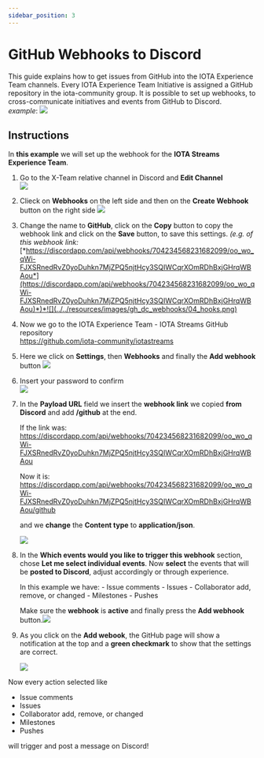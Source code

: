 ```yaml
---
sidebar_position: 3
---
```


# GitHub Webhooks to Discord

This guide explains how to get issues from GitHub into the IOTA Experience Team channels.
Every IOTA Experience Team Initiative is assigned a GitHub repository in the iota-community group. It is possible to set up webhooks, to cross-communicate initiatives and events from GitHub to Discord.  
*example*:
![](../../resources/images/gh_dc_webhooks/01_example.png)

## Instructions

In **this example** we will set up the webhook for the **IOTA Streams Experience Team**.

1. Go to the X-Team relative channel in Discord and **Edit Channel**  
   ![](../../resources/images/gh_dc_webhooks/02_channels.png)

2. Clieck on **Webhooks** on the left side and then on the **Create Webhook** button on the right side
   ![](../../resources/images/gh_dc_webhooks/03_hooks.png)

3. Change the name to **GitHub**, click on the **Copy** button to copy the webhook link and click on the **Save** button, to save this settings. *(e.g. of this webhook link:* [*https://discordapp.com/api/webhooks/704234568231682099/oo_wo_qWi-FJXSRnedRvZ0yoDuhkn7MjZPQ5njtHcy3SQIWCqrXOmRDhBxjGHrqWBAou*](https://discordapp.com/api/webhooks/704234568231682099/oo_wo_qWi-FJXSRnedRvZ0yoDuhkn7MjZPQ5njtHcy3SQIWCqrXOmRDhBxjGHrqWBAou)*)*![](../../resources/images/gh_dc_webhooks/04_hooks.png)

4. Now we go to the IOTA Experience Team - IOTA Streams GitHub repository  
   https://github.com/iota-community/iotastreams 

5. Here we click on **Settings**, then **Webhooks** and finally the **Add webhook** button
   ![](../../resources/images/gh_dc_webhooks/05_github.png)

6. Insert your password to confirm  
   ![](../../resources/images/gh_dc_webhooks/06_gh_login.png)

7. In the **Payload URL** field we insert the **webhook link** we copied **from Discord** and add **/github** at the end.

   If the link was:
   https://discordapp.com/api/webhooks/704234568231682099/oo_wo_qWi-FJXSRnedRvZ0yoDuhkn7MjZPQ5njtHcy3SQIWCqrXOmRDhBxjGHrqWBAou  
   
   Now it is:
   https://discordapp.com/api/webhooks/704234568231682099/oo_wo_qWi-FJXSRnedRvZ0yoDuhkn7MjZPQ5njtHcy3SQIWCqrXOmRDhBxjGHrqWBAou/github

   and we **change** the **Content type** to **application/json**.

   ![](../../resources/images/gh_dc_webhooks/07_gh_settings.png)

8. In the **Which events would you like to trigger this webhook** section, chose **Let me select individual events**.
   Now **select** the events that will be **posted to Discord**, adjust accordingly or through experience.

   In this example we have:
   \- Issue comments
   \- Issues
   \- Collaborator add, remove, or changed
   \- Milestones
   \- Pushes

   Make sure the **webhook** is **active** and finally press the **Add webhook** button.![](../../resources/images/gh_dc_webhooks/08_gh_hooks.png)

9. As you click on the **Add webook**, the GitHub page will show a notification at the top and a **green checkmark** to show that the settings are correct.

   ![](../../resources/images/gh_dc_webhooks/09_check.png)

   

Now every action selected like 

- Issue comments
- Issues
- Collaborator add, remove, or changed
- Milestones
- Pushes

will trigger and post a message on Discord!
